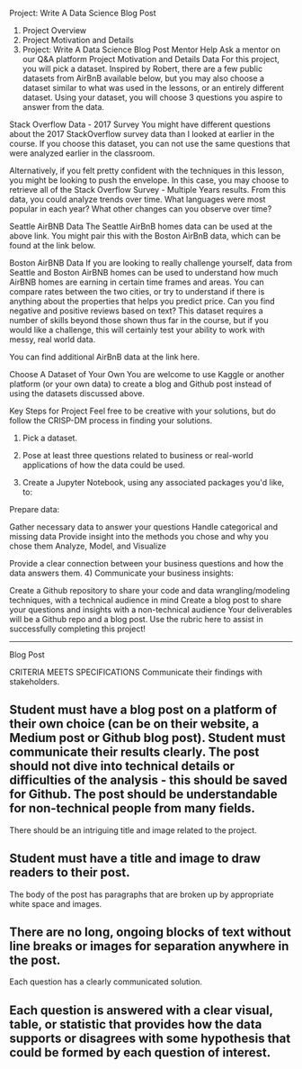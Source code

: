 
Project:
Write A Data Science Blog Post
 1. Project Overview
 2. Project Motivation and Details
 3. Project: Write A Data Science Blog Post
Mentor Help
Ask a mentor on our Q&A platform
Project Motivation and Details
Data
For this project, you will pick a dataset. Inspired by Robert, there are a few public datasets from AirBnB available below, but you may also choose a dataset similar to what was used in the lessons, or an entirely different dataset. Using your dataset, you will choose 3 questions you aspire to answer from the data.

Stack Overflow Data - 2017 Survey
You might have different questions about the 2017 StackOverflow survey data than I looked at earlier in the course. If you choose this dataset, you can not use the same questions that were analyzed earlier in the classroom.

Alternatively, if you felt pretty confident with the techniques in this lesson, you might be looking to push the envelope. In this case, you may choose to retrieve all of the Stack Overflow Survey - Multiple Years results. From this data, you could analyze trends over time. What languages were most popular in each year? What other changes can you observe over time?

Seattle AirBNB Data
The Seattle AirBnB homes data can be used at the above link. You might pair this with the Boston AirBnB data, which can be found at the link below.

Boston AirBNB Data
If you are looking to really challenge yourself, data from Seattle and Boston AirBNB homes can be used to understand how much AirBNB homes are earning in certain time frames and areas. You can compare rates between the two cities, or try to understand if there is anything about the properties that helps you predict price. Can you find negative and positive reviews based on text? This dataset requires a number of skills beyond those shown thus far in the course, but if you would like a challenge, this will certainly test your ability to work with messy, real world data.

You can find additional AirBnB data at the link here.

Choose A Dataset of Your Own
You are welcome to use Kaggle or another platform (or your own data) to create a blog and Github post instead of using the datasets discussed above.

Key Steps for Project
Feel free to be creative with your solutions, but do follow the CRISP-DM process in finding your solutions.

1) Pick a dataset.

2) Pose at least three questions related to business or real-world applications of how the data could be used.

3) Create a Jupyter Notebook, using any associated packages you'd like, to:

Prepare data:

Gather necessary data to answer your questions
Handle categorical and missing data
Provide insight into the methods you chose and why you chose them
Analyze, Model, and Visualize

Provide a clear connection between your business questions and how the data answers them.
4) Communicate your business insights:

Create a Github repository to share your code and data wrangling/modeling techniques, with a technical audience in mind
Create a blog post to share your questions and insights with a non-technical audience
Your deliverables will be a Github repo and a blog post. Use the rubric here to assist in successfully completing this project!

----------------
Blog Post

CRITERIA
MEETS SPECIFICATIONS
Communicate their findings with stakeholders.

Student must have a blog post on a platform of their own choice (can be on their website, a Medium post or Github blog post). Student must communicate their results clearly. The post should not dive into technical details or difficulties of the analysis - this should be saved for Github. The post should be understandable for non-technical people from many fields.
-----
There should be an intriguing title and image related to the project.

Student must have a title and image to draw readers to their post.
----
The body of the post has paragraphs that are broken up by appropriate white space and images.

There are no long, ongoing blocks of text without line breaks or images for separation anywhere in the post.
-----
Each question has a clearly communicated solution.

Each question is answered with a clear visual, table, or statistic that provides how the data supports or disagrees with some hypothesis that could be formed by each question of interest.
----
